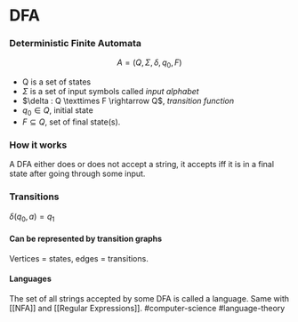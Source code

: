 # DFA
### Deterministic Finite Automata
$$A = (Q, \Sigma, \delta, q_0, F)$$
- Q is a set of states
- $\Sigma$ is a set of input symbols called *input alphabet*
- $\delta : Q \texttimes F \rightarrow Q$, *transition function*
- $q_0 \in Q$, initial state
- $F \subseteq Q$, set of final state(s).

### How it works
A DFA either does or does not accept a string, it accepts iff it is in a final state after going through some input.

### Transitions
$\delta(q_0, a) = q_1$

#### Can be represented by transition graphs
Vertices = states, edges = transitions.

#### Languages
The set of all strings accepted by some DFA is called a language. Same with [[NFA]] and [[Regular Expressions]].
#computer-science #language-theory 